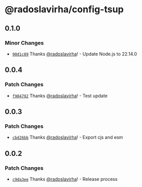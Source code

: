# @radoslavirha/config-tsup

## 0.1.0

### Minor Changes

- [`90d1c89`](https://github.com/radoslavirha/toolkit-hub/commit/90d1c891af365e4b60d6ef6c50b0b96ba1296206) Thanks [@radoslavirha](https://github.com/radoslavirha)! - Update Node.js to 22.14.0

## 0.0.4

### Patch Changes

- [`f984792`](https://github.com/radoslavirha/toolkit-hub/commit/f9847928c3aa736324142bf489971ef82aeb6b7d) Thanks [@radoslavirha](https://github.com/radoslavirha)! - Test update

## 0.0.3

### Patch Changes

- [`cbd26bb`](https://github.com/radoslavirha/toolkit-hub/commit/cbd26bbc359e89f78c97591c85ffe2a50435acf5) Thanks [@radoslavirha](https://github.com/radoslavirha)! - Export cjs and esm

## 0.0.2

### Patch Changes

- [`c9da3ee`](https://github.com/radoslavirha/toolkit-hub/commit/c9da3eebe87d7794304cec83c000964ce3345f44) Thanks [@radoslavirha](https://github.com/radoslavirha)! - Release process

